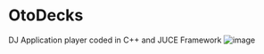 # OtoDecks
DJ Application player coded in C++ and JUCE Framework
![image](https://user-images.githubusercontent.com/34765710/176798964-7f6ebb5a-49ba-4f26-aa20-8c9a6f9e7fc2.png)
